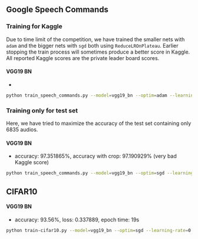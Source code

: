 ## Google Speech Commands

### Training for Kaggle

Due to time limit of the competition, we have trained the smaller nets with `adam`
and the bigger nets with `sgd` both using `ReduceLROnPlateau`.
Earlier stopping the train process will sometimes produce a better score in Kaggle.
All reported Kaggle scores are the private leader board scores.

#### VGG19 BN
* 
```sh
python train_speech_commands.py --model=vgg19_bn --optim=adam --learning-rate=0.0001 --lr-scheduler=plateau --lr-scheduler-patience=2 --max-epochs=30
```

### Training only for test set

Here, we have tried to maximize the accuracy of the test set containing only 6835 audios.

#### VGG19 BN
* accuracy: 97.351865%, accuracy with crop: 97.190929% (very bad Kaggle score)
```sh
python train_speech_commands.py --model=vgg19_bn --optim=sgd --learning-rate=0.001 --lr-scheduler=plateau --lr-scheduler-patience=5 --max-epochs=90
```

## CIFAR10

#### VGG19 BN
* accuracy: 93.56%, loss: 0.337889, epoch time: 19s
```sh
python train-cifar10.py --model=vgg19_bn --optim=sgd --learning-rate=0.1 --lr-scheduler=step --lr-scheduler-step-size=60 --max-epochs=180
```
